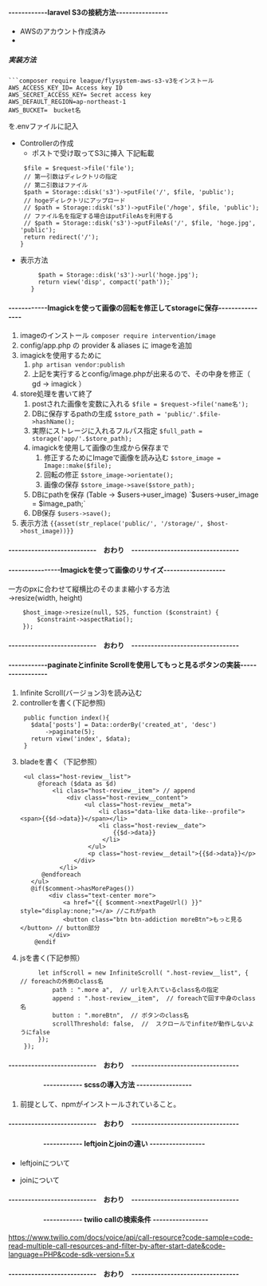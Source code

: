
#### ------------laravel S3の接続方法----------------
- AWSのアカウント作成済み
- 

##### 実装方法
    ```composer require league/flysystem-aws-s3-v3をインストール  
    AWS_ACCESS_KEY_ID= Access key ID
    AWS_SECRET_ACCESS_KEY= Secret access key  
    AWS_DEFAULT_REGION=ap-northeast-1 
    AWS_BUCKET=　bucket名  
を.envファイルに記入  
 - Controllerの作成  
    - ポストで受け取ってS3に挿入 下記転載  
    ```public function upload(Request $request){ 
     $file = $request->file('file');
     // 第一引数はディレクトリの指定  
     // 第二引数はファイル  
     $path = Storage::disk('s3')->putFile('/', $file, 'public');  
     // hogeディレクトリにアップロード 
     // $path = Storage::disk('s3')->putFile('/hoge', $file, 'public');
     // ファイル名を指定する場合はputFileAsを利用する
     // $path = Storage::disk('s3')->putFileAs('/', $file, 'hoge.jpg', 'public');
     return redirect('/');
    }   
 - 表示方法  
    ```public function disp(){ 
         $path = Storage::disk('s3')->url('hoge.jpg');  
         return view('disp', compact('path'));`  
       } 
#### ------------Imagickを使って画像の回転を修正してstorageに保存----------------
1. imageのインストール `composer require intervention/image `
1. config/app.php の provider & aliases に imageを追加
1. imagickを使用するために
    1. `php artisan vendor:publish`
    1. 上記を実行するとconfig/image.phpが出来るので、その中身を修正（ gd -> imagick ）
1. store処理を書いて終了
    1. postされた画像を変数に入れる `$file = $request->file('name名');`
    1. DBに保存するpathの生成 `$store_path = 'public/'.$file->hashName();`
    1. 実際にストレージに入れるフルパス指定 `$full_path = storage('app/'.$store_path);`
    1. imagickを使用して画像の生成から保存まで
        1. 修正するためにImageで画像を読み込む `$store_image = Image::make($file);`
        1. 回転の修正 `$store_image->orientate();`
        1. 画像の保存 `$store_image->save($store_path);`
    1. DBにpathを保存 (Table -> $users->user_image) `$users->user_image = $image_path;`
    1. DB保存 `$users->save();`
1. 表示方法 `{{asset(str_replace('public/', '/storage/', $host->host_image))}}`
#### ---------------------------　おわり　---------------------------------
#### ----------------Imagickを使って画像のリサイズ-------------------
一方のpxに合わせて縦横比のそのまま縮小する方法    
->resize(width, height)
``` 
    $host_image->resize(null, 525, function ($constraint) {
        $constraint->aspectRatio();
    }); 
 ```
#### ---------------------------　おわり　---------------------------------
#### ------------paginateとinfinite Scrollを使用してもっと見るボタンの実装-----------------
1. Infinite Scroll(バージョン3)を読み込む
1. controllerを書く(下記参照)
   ```
    public function index(){
      $data['posts'] = Data::orderBy('created_at', 'desc')
          ->paginate(5);
      return view('index', $data);
    }
1. bladeを書く（下記参照）
    ```
     <ul class="host-review__list">
         @foreach ($data as $d)
             <li class="host-review__item"> // append
                 <div class="host-review__content">
                      <ul class="host-review__meta">
                          <li class="data-like data-like--profile"><span>{{$d->data}}</span></li>
                          <li class="host-review__date">
                              {{$d->data}}
                           </li>
                       </ul>
                       <p class="host-review__detail">{{$d->data}}</p>
                   </div>
               </li>
          @endforeach
       </ul>
       @if($comment->hasMorePages())
            <div class="text-center more">
                <a href="{{ $comment->nextPageUrl() }}" style="display:none;"></a> //これがpath
                <button class="btn btn-addiction moreBtn">もっと見る</button> // button部分
            </div>
        @endif
1. jsを書く(下記参照）  
   ``` $(function(){  
        let infScroll = new InfiniteScroll( ".host-review__list", {  // foreachの外側のclass名
            path : ".more a",  // urlを入れているclass名の指定
            append : ".host-review__item",  // foreachで回す中身のclass名
            button : ".moreBtn",  // ボタンのclass名
            scrollThreshold: false,  //  スクロールでinfiteが動作しないようにfalse
        }); 
    });
#### ---------------------------　おわり　---------------------------------

#### 　　　　　------------ scssの導入方法 -----------------
1. 前提として、npmがインストールされていること。


#### ---------------------------　おわり　---------------------------------
#### 　　　　　------------ leftjoinとjoinの違い -----------------
 - leftjoinについて
 
 - joinについて

#### ---------------------------　おわり　---------------------------------
#### 　　　　　------------ twilio callの検索条件 -----------------
https://www.twilio.com/docs/voice/api/call-resource?code-sample=code-read-multiple-call-resources-and-filter-by-after-start-date&code-language=PHP&code-sdk-version=5.x
#### ---------------------------　おわり　---------------------------------
